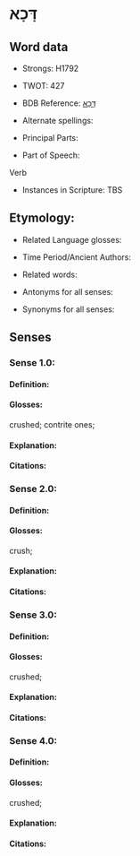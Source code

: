 # דָּכָא

<!-- Status: S2="NeedsEdits" -->
<!-- Lexica used for edits:   -->

## Word data

* Strongs: H1792

* TWOT: 427

* BDB Reference: [דָּכָא](rc://en/bdb/dict/d.bi.aa)

* Alternate spellings:

* Principal Parts:

* Part of Speech:

Verb

* Instances in Scripture: TBS

## Etymology:

* Related Language glosses:

* Time Period/Ancient Authors:

* Related words:

* Antonyms for all senses:

* Synonyms for all senses:

## Senses

### Sense 1.0:

#### Definition:

#### Glosses:

crushed; contrite ones; 

#### Explanation:

#### Citations:



### Sense 2.0:

#### Definition:

#### Glosses:

crush; 

#### Explanation:

#### Citations:



### Sense 3.0:

#### Definition:

#### Glosses:

crushed; 

#### Explanation:

#### Citations:



### Sense 4.0:

#### Definition:

#### Glosses:

crushed; 

#### Explanation:

#### Citations:



